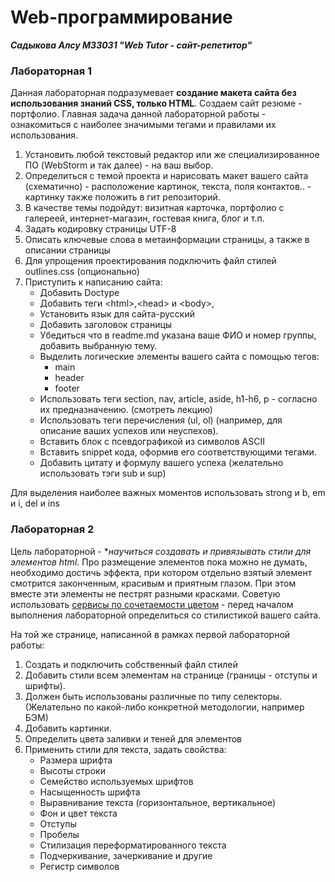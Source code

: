 # Web-программирование   
***Садыкова Алсу M33031  "Web Tutor - сайт-репетитор"***

### Лабораторная 1

Данная лабораторная подразумевает **создание макета сайта без использования знаний CSS, только HTML**. Создаем сайт резюме - портфолио. Главная задача данной лабораторной работы - ознакомиться с наиболее значимыми тегами и правилами их использования.

1. Установить любой текстовый редактор или же специализированное ПО (WebStorm и так далее) - на ваш выбор.
2. Определиться с темой проекта и нарисовать макет вашего сайта (схематично) - расположение картинок, текста, поля контактов.. - картинку также положить в гит репозиторий.
3. В качестве темы подойдут: визитная карточка, портфолио с галереей, интернет-магазин, гостевая книга, блог и т.п.
4. Задать кодировку страницы  UTF-8
5. Описать ключевые слова в метаинформации страницы, а также в описании страницы
6. Для упрощения проектирования подключить файл стилей outlines.css (опционально)
7. Приступить к написанию сайта:  
    + Добавить Doctype
    + Добавить теги \<html\>,\<head\> и \<body\>,
    + Установить язык для сайта-русский
    + Добавить заголовок страницы
    + Убедиться что в readme.md указана ваше ФИО и номер группы, добавить выбранную тему.
    + Выделить логические элементы вашего сайта с помощью  тегов:
      + main
      + header
      + footer
    + Использовать теги section, nav, article, aside, h1-h6, p - согласно их  предназначению. (смотреть лекцию)
    + Использовать теги перечисления (ul, ol) (например, для описание ваших успехов или неуспехов).
    + Вставить блок с псевдографикой из символов ASCII
    + Вставить snippet кода, оформив его соответствующими тегами.
    + Добавить цитату и формулу вашего успеха (желательно использовать тэги sub и sup)  

Для выделения наиболее важных моментов использовать strong и b, em и i, del и ins

### Лабораторная 2

Цель лабораторной - **научиться создавать и привязывать стили для элементов html*. Про размещение элементов пока можно не думать, необходимо достичь эффекта, при котором отдельно взятый элемент смотрится законченным, красивым и приятным глазом. При этом вместе эти элементы не пестрят разными красками. Советую использовать [сервисы по сочетаемости цветом](https://color.adobe.com/ru/) - перед началом выполнения лабораторной определиться со стилистикой вашего сайта.

На той же странице, написанной в рамках первой лабораторной работы:
1. Создать и подключить собственный файл стилей
2. Добавить стили всем элементам на странице (границы - отступы и шрифты). 
4. Должен быть использованы различные по типу селекторы. (Желательно по какой-либо конкретной методологии, например БЭМ)
5. Добавить картинки.
6. Определить цвета заливки и теней для элементов
7. Применить стили для текста, задать свойства:
    + Размера шрифта
    + Высоты строки
    + Семейство используемых шрифтов
    + Насыщенность шрифта
    + Выравнивание текста (горизонтальное, вертикальное)
    + Фон и цвет текста
    + Отступы
    + Пробелы
    + Стилизация  переформатированного текста
    + Подчеркивание, зачеркивание и  другие
    + Регистр символов

